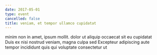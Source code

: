 ```yaml
---
date: 2017-05-01
type: event
cancelled: false
title: veniam, et tempor ullamco cupidatat
---
```

minim non in amet, ipsum mollit. dolor ut aliquip occaecat sit eu cupidatat Duis ex nisi nostrud veniam, magna culpa sed Excepteur adipiscing aute tempor incididunt quis qui voluptate consectetur ut